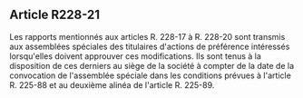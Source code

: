 Article R228-21
----
Les rapports mentionnés aux articles R. 228-17 à R. 228-20 sont transmis aux
assemblées spéciales des titulaires d'actions de préférence intéressés
lorsqu'elles doivent approuver ces modifications. Ils sont tenus à la
disposition de ces derniers au siège de la société à compter de la date de la
convocation de l'assemblée spéciale dans les conditions prévues à l'article R.
225-88 et au deuxième alinéa de l'article R. 225-89.

